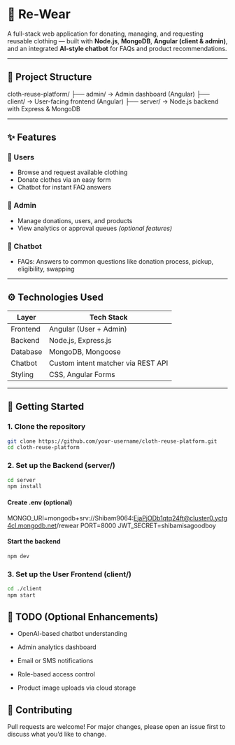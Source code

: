 # 👕 Re-Wear

A full-stack web application for donating, managing, and requesting reusable clothing — built with **Node.js**, **MongoDB**, **Angular (client & admin)**, and an integrated **AI-style chatbot** for FAQs and product recommendations.

---

## 📁 Project Structure

cloth-reuse-platform/
├── admin/ → Admin dashboard (Angular)
├── client/ → User-facing frontend (Angular)
├── server/ → Node.js backend with Express & MongoDB


---

## ✨ Features

### 👤 Users
- Browse and request available clothing
- Donate clothes via an easy form
- Chatbot for instant FAQ answers

### 👮 Admin
- Manage donations, users, and products
- View analytics or approval queues *(optional features)*

### 💬 Chatbot
- FAQs: Answers to common questions like donation process, pickup, eligibility, swapping

---

## ⚙️ Technologies Used

| Layer        | Tech Stack                       |
|--------------|----------------------------------|
| Frontend     | Angular (User + Admin)           |
| Backend      | Node.js, Express.js              |
| Database     | MongoDB, Mongoose                |
| Chatbot      | Custom intent matcher via REST API |
| Styling      | CSS, Angular Forms               |

---

## 🚀 Getting Started

### 1. Clone the repository

```bash
git clone https://github.com/your-username/cloth-reuse-platform.git
cd cloth-reuse-platform
```

### 2. Set up the Backend (server/)

```bash
cd server
npm install
```

#### Create .env (optional)

MONGO_URI=mongodb+srv://Shibam9064:EjaPjODb1qtq24ft@cluster0.yctg4cl.mongodb.net/rewear
PORT=8000
JWT_SECRET=shibamisagoodboy

#### Start the backend

```bash
npm dev
```

### 3. Set up the User Frontend (client/)

```bash
cd ./client
npm start
```


## 📌 TODO (Optional Enhancements)

- OpenAI-based chatbot understanding

- Admin analytics dashboard

- Email or SMS notifications

- Role-based access control

- Product image uploads via cloud storage


## 🤝 Contributing
Pull requests are welcome! For major changes, please open an issue first to discuss what you’d like to change.








